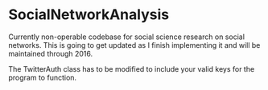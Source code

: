 # SocialNetworkAnalysis
Currently non-operable codebase for social science research on social networks. This is going to get updated as I finish implementing it and will be maintained through 2016.

The TwitterAuth class has to be modified to include your valid keys for the program to function.
